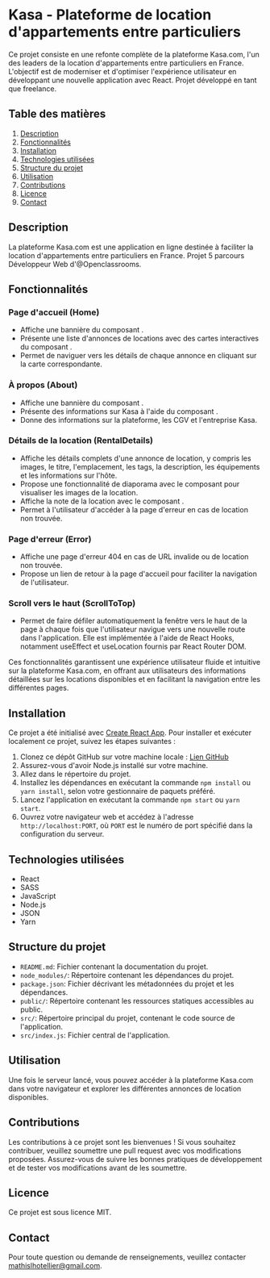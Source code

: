# Kasa - Plateforme de location d'appartements entre particuliers

Ce projet consiste en une refonte complète de la plateforme Kasa.com, l'un des leaders de la location d'appartements entre particuliers en France. L'objectif est de moderniser et d'optimiser l'expérience utilisateur en développant une nouvelle application avec React. Projet développé en tant que freelance.

## Table des matières

1. [Description](#description)
2. [Fonctionnalités](#fonctionnalités)
3. [Installation](#installation)
4. [Technologies utilisées](#technologies-utilisées)
5. [Structure du projet](#structure-du-projet)
6. [Utilisation](#utilisation)
7. [Contributions](#contributions)
8. [Licence](#licence)
9. [Contact](#contact)

## Description

La plateforme Kasa.com est une application en ligne destinée à faciliter la location d'appartements entre particuliers en France. Projet 5 parcours Développeur Web d'@Openclassrooms.

## Fonctionnalités

### Page d'accueil (Home)

- Affiche une bannière du composant <Banner />.
- Présente une liste d'annonces de locations avec des cartes interactives du composant <Card />.
- Permet de naviguer vers les détails de chaque annonce en cliquant sur la carte correspondante.

### À propos (About)

- Affiche une bannière du composant <Banner />.
- Présente des informations sur Kasa à l'aide du composant <CollaspeItem/>.
- Donne des informations sur la plateforme, les CGV et l'entreprise Kasa.

### Détails de la location (RentalDetails)

- Affiche les détails complets d'une annonce de location, y compris les images, le titre, l'emplacement, les tags, la description, les équipements et les informations sur l'hôte.
- Propose une fonctionnalité de diaporama avec le composant <Slideshow/> pour visualiser les images de la location.
- Affiche la note de la location avec le composant <Rating />.
- Permet à l'utilisateur d'accéder à la page d'erreur en cas de location non trouvée.

### Page d'erreur (Error)

- Affiche une page d'erreur 404 en cas de URL invalide ou de location non trouvée.
- Propose un lien de retour à la page d'accueil pour faciliter la navigation de l'utilisateur.

### Scroll vers le haut (ScrollToTop)

- Permet de faire défiler automatiquement la fenêtre vers le haut de la page à chaque fois que l'utilisateur navigue vers une nouvelle route dans l'application. Elle est implémentée à l'aide de React Hooks, notamment useEffect et useLocation fournis par React Router DOM.

Ces fonctionnalités garantissent une expérience utilisateur fluide et intuitive sur la plateforme Kasa.com, en offrant aux utilisateurs des informations détaillées sur les locations disponibles et en facilitant la navigation entre les différentes pages.

## Installation

Ce projet a été initialisé avec [Create React App](https://github.com/facebook/create-react-app).
Pour installer et exécuter localement ce projet, suivez les étapes suivantes :

1. Clonez ce dépôt GitHub sur votre machine locale : [Lien GitHub](https://github.com/mlhotellier/kasa.com)
2. Assurez-vous d'avoir Node.js installé sur votre machine.
3. Allez dans le répertoire du projet.
4. Installez les dépendances en exécutant la commande `npm install` ou `yarn install`, selon votre gestionnaire de paquets préféré.
5. Lancez l'application en exécutant la commande `npm start` ou `yarn start`.
6. Ouvrez votre navigateur web et accédez à l'adresse `http://localhost:PORT`, où `PORT` est le numéro de port spécifié dans la configuration du serveur.

## Technologies utilisées

- React
- SASS
- JavaScript
- Node.js
- JSON
- Yarn

## Structure du projet

- `README.md`: Fichier contenant la documentation du projet.
- `node_modules/`: Répertoire contenant les dépendances du projet.
- `package.json`: Fichier décrivant les métadonnées du projet et les dépendances.
- `public/`: Répertoire contenant les ressources statiques accessibles au public.
- `src/`: Répertoire principal du projet, contenant le code source de l'application.
- `src/index.js`: Fichier central de l'application.

## Utilisation

Une fois le serveur lancé, vous pouvez accéder à la plateforme Kasa.com dans votre navigateur et explorer les différentes annonces de location disponibles.

## Contributions

Les contributions à ce projet sont les bienvenues ! Si vous souhaitez contribuer, veuillez soumettre une pull request avec vos modifications proposées. Assurez-vous de suivre les bonnes pratiques de développement et de tester vos modifications avant de les soumettre.

## Licence

Ce projet est sous licence MIT.

## Contact

Pour toute question ou demande de renseignements, veuillez contacter mathislhotellier@gmail.com.
